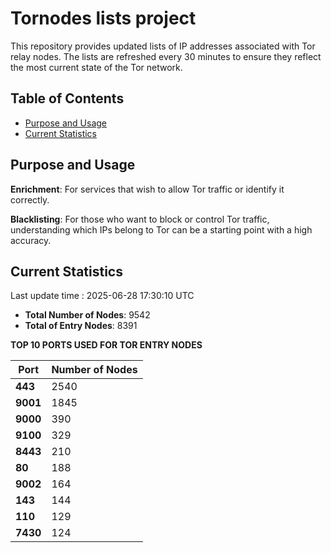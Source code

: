 # Tornodes lists project

This repository provides updated lists of IP addresses associated with Tor relay nodes. The lists are refreshed every 30 minutes to ensure they reflect the most current state of the Tor network.

## Table of Contents

- [Purpose and Usage](#purpose-and-usage)
- [Current Statistics](#current-statistics)


## Purpose and Usage

**Enrichment**: For services that wish to allow Tor traffic or identify it correctly.

**Blacklisting**: For those who want to block or control Tor traffic, understanding which IPs belong to Tor can be a starting point with a high accuracy.

## Current Statistics

Last update time : 2025-06-28 17:30:10 UTC

- **Total Number of Nodes**: 9542
- **Total of Entry Nodes**: 8391

**TOP 10 PORTS USED FOR TOR ENTRY NODES**

| **Port** | **Number of Nodes** |
|------|-----------------|
| **443**   | 2540  |
| **9001**   | 1845  |
| **9000**   | 390  |
| **9100**   | 329  |
| **8443**   | 210  |
| **80**   | 188  |
| **9002**   | 164  |
| **143**   | 144  |
| **110**   | 129  |
| **7430**   | 124  |

